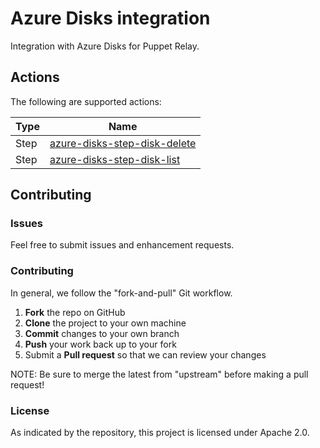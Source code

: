 # Azure Disks integration

Integration with Azure Disks for Puppet Relay.

## Actions

The following are supported actions: 

|   Type    |  Name              |
|-----------|--------------------|
| Step      | [azure-disks-step-disk-delete](/steps/azure-disks-step-disk-delete)  | 
| Step      | [azure-disks-step-disk-list](/steps/azure-disks-step-disk-list)  | 


## Contributing

### Issues

Feel free to submit issues and enhancement requests.

### Contributing

In general, we follow the "fork-and-pull" Git workflow.

 1. **Fork** the repo on GitHub
 2. **Clone** the project to your own machine
 3. **Commit** changes to your own branch
 4. **Push** your work back up to your fork
 5. Submit a **Pull request** so that we can review your changes

NOTE: Be sure to merge the latest from "upstream" before making a pull request!

### License

As indicated by the repository, this project is licensed under Apache 2.0.